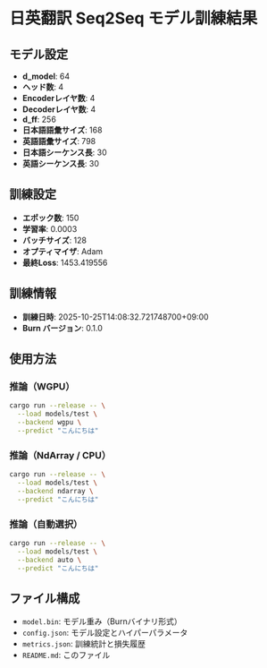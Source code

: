 # 日英翻訳 Seq2Seq モデル訓練結果

## モデル設定

- **d_model**: 64
- **ヘッド数**: 4
- **Encoderレイヤ数**: 4
- **Decoderレイヤ数**: 4
- **d_ff**: 256
- **日本語語彙サイズ**: 168
- **英語語彙サイズ**: 798
- **日本語シーケンス長**: 30
- **英語シーケンス長**: 30

## 訓練設定

- **エポック数**: 150
- **学習率**: 0.0003
- **バッチサイズ**: 128
- **オプティマイザ**: Adam
- **最終Loss**: 1453.419556

## 訓練情報

- **訓練日時**: 2025-10-25T14:08:32.721748700+09:00
- **Burn バージョン**: 0.1.0

## 使用方法

### 推論（WGPU）

```bash
cargo run --release -- \
  --load models/test \
  --backend wgpu \
  --predict "こんにちは"
```

### 推論（NdArray / CPU）

```bash
cargo run --release -- \
  --load models/test \
  --backend ndarray \
  --predict "こんにちは"
```

### 推論（自動選択）

```bash
cargo run --release -- \
  --load models/test \
  --backend auto \
  --predict "こんにちは"
```

## ファイル構成

- `model.bin`: モデル重み（Burnバイナリ形式）
- `config.json`: モデル設定とハイパーパラメータ
- `metrics.json`: 訓練統計と損失履歴
- `README.md`: このファイル
